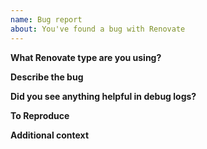 ```yaml
---
name: Bug report
about: You've found a bug with Renovate
---
```


**What Renovate type are you using?**

<!-- Tell us if you're using the hosted App, or if you are self-hosted Renovate yourself. Platform too (GitHub, GitLab, etc) if you think it's relevant. -->

**Describe the bug**

<!-- A clear and concise description of what the bug is. -->

**Did you see anything helpful in debug logs?**

<!-- If you're running self-hosted, run with `--log-level=debug` or LOG_LEVEL=debug and search for whatever dependency/branch/PR that is causing the problem. If you are using the Renovate App, log into https://app.renovatebot.com/dashboard and locate the correct job log for when the problem occurred (e.g. when the PR was created). The Job ID will help us locate it. -->

**To Reproduce**

<!-- To fix a bug, we nearly always need a *minimal* repo to reproduce it in, before verifying that our fix works using the same repo. If you provide a public repo that already reproduces the problem, then your bug will get highest priority for fixing. If you can't reproduce it in a simple repo, do your best to describe how it could be reproduced, or under what circumstances the bug occurs. -->

**Additional context**

<!-- Add any other context about the problem here, including your own debugging or ideas on what went wrong. -->
